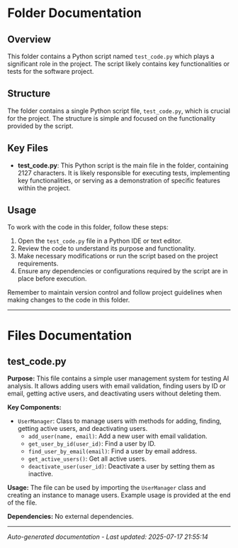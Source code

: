 # Folder Documentation

## Overview
This folder contains a Python script named `test_code.py` which plays a significant role in the project. The script likely contains key functionalities or tests for the software project.

## Structure
The folder contains a single Python script file, `test_code.py`, which is crucial for the project. The structure is simple and focused on the functionality provided by the script.

## Key Files
- **test_code.py**: This Python script is the main file in the folder, containing 2127 characters. It is likely responsible for executing tests, implementing key functionalities, or serving as a demonstration of specific features within the project.

## Usage
To work with the code in this folder, follow these steps:
1. Open the `test_code.py` file in a Python IDE or text editor.
2. Review the code to understand its purpose and functionality.
3. Make necessary modifications or run the script based on the project requirements.
4. Ensure any dependencies or configurations required by the script are in place before execution.

Remember to maintain version control and follow project guidelines when making changes to the code in this folder.

---

# Files Documentation

## test_code.py

**Purpose:** This file contains a simple user management system for testing AI analysis. It allows adding users with email validation, finding users by ID or email, getting active users, and deactivating users without deleting them.

**Key Components:**
- `UserManager`: Class to manage users with methods for adding, finding, getting active users, and deactivating users.
  - `add_user(name, email)`: Add a new user with email validation.
  - `get_user_by_id(user_id)`: Find a user by ID.
  - `find_user_by_email(email)`: Find a user by email address.
  - `get_active_users()`: Get all active users.
  - `deactivate_user(user_id)`: Deactivate a user by setting them as inactive.
  
**Usage:** The file can be used by importing the `UserManager` class and creating an instance to manage users. Example usage is provided at the end of the file.

**Dependencies:** No external dependencies.

---
*Auto-generated documentation - Last updated: 2025-07-17 21:55:14*
